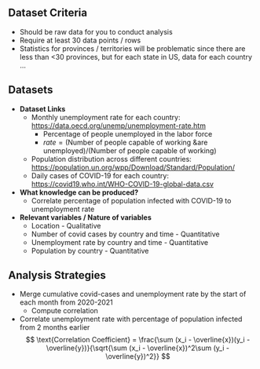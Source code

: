 ## Dataset Criteria
- Should be raw data for you to conduct analysis
- Require at least 30 data points / rows
- Statistics for provinces / territories will be problematic since there are less than <30 provinces, but for each state in US, data for each country ...


## Datasets
- **Dataset Links**
	- Monthly unemployment rate for each country: https://data.oecd.org/unemp/unemployment-rate.htm
        - Percentage of people unemployed in the labor force
        -  $rate = (\text{Number of people capable of working \& are unemployed}) / (\text{Number of people capable of working})$
    - Population distribution across different countries: https://population.un.org/wpp/Download/Standard/Population/
	- Daily cases of COVID-19 for each country: https://covid19.who.int/WHO-COVID-19-global-data.csv
- **What knowledge can be produced?**
	- Correlate percentage of population infected with COVID-19 to unemployment rate
- **Relevant variables / Nature of variables**
	- Location - Qualitative
	- Number of covid cases by country and time - Quantitative
	- Unemployment rate by country and time - Quantitative
    - Population by country - Quantitative


## Analysis Strategies
- Merge cumulative covid-cases and unemployment rate by the start of each month from 2020-2021
    - Compute correlation
- Correlate unemployment rate with percentage of population infected from 2 months earlier
$$
\text{Correlation Coefficient} =
\frac{\sum (x_i - \overline{x})(y_i - \overline{y})}{\sqrt{\sum (x_i - \overline{x})^2\sum (y_i - \overline{y})^2}}
$$